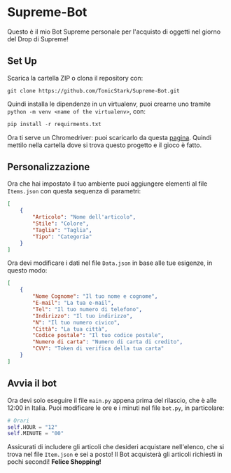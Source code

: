 # Supreme-Bot
Questo è il mio Bot Supreme personale per l'acquisto di oggetti nel giorno del Drop di Supreme!

## Set Up
Scarica la cartella ZIP o clona il repository con:
```
git clone https://github.com/TonicStark/Supreme-Bot.git
```

Quindi installa le dipendenze in un virtualenv, puoi crearne uno tramite `python -m venv <name of the virtualenv>`, con:
```python
pip install -r requirments.txt
```

Ora ti serve un Chromedriver: puoi scaricarlo da questa [pagina](https://chromedriver.chromium.org/downloads). Quindi mettilo nella cartella dove si trova questo progetto e il gioco è fatto.

## Personalizzazione
Ora che hai impostato il tuo ambiente puoi aggiungere elementi al file `Items.json` con questa sequenza di parametri:

```JSON
[
    {
        "Articolo": "Nome dell'articolo",
        "Stile": "Colore",
        "Taglia": "Taglia",
        "Tipo": "Categoria"
    }
]
```

Ora devi modificare i dati nel file `Data.json` in base alle tue esigenze, in questo modo:

```JSON
[
    {
        "Nome Cognome": "Il tuo nome e cognome",
        "E-mail": "La tua e-mail",
        "Tel": "Il tuo numero di telefono",
        "Indirizzo": "Il tuo indirizzo",
        "N": "Il tuo numero civico",
        "Città": "La tua città",
        "Codice postale": "Il tuo codice postale",
        "Numero di carta": "Numero di carta di credito",
        "CVV": "Token di verifica della tua carta"
    }
]
```

## Avvia il bot
Ora devi solo eseguire il file `main.py` appena prima del rilascio, che è alle 12:00 in Italia. Puoi modificare le ore e i minuti nel file `bot.py`, in particolare:
```python
# Orari
self.HOUR = "12"
self.MINUTE = "00"
```
Assicurati di includere gli articoli che desideri acquistare nell'elenco, che si trova nel file `Item.json` e sei a posto! Il Bot acquisterà gli articoli richiesti in pochi secondi! **Felice Shopping!**